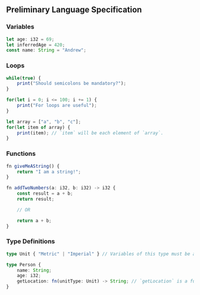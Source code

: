 ## Preliminary Language Specification

### Variables
```ts
let age: i32 = 69;
let inferredAge = 420;
const name: String = "Andrew";
```

### Loops
```ts
while(true) {
    print("Should semicolons be mandatory?");
}

for(let i = 0; i <= 100; i += 1) {
    print("For loops are useful");
}

let array = ["a", "b", "c"];
for(let item of array) {
    print(item); // `item` will be each element of `array`.
}
```

### Functions
```ts
fn giveMeAString() {
    return "I am a string!";
}

fn addTwoNumbers(a: i32, b: i32) -> i32 {
    const result = a + b;
    return result;

    // OR

    return a + b;
}
```

### Type Definitions
```ts
type Unit { "Metric" | "Imperial" } // Variables of this type must be a string of "Metric" or "Imperial"
```

```ts
type Person {
    name: String;
    age: i32;
    getLocation: fn(unitType: Unit) -> String; // `getLocation` is a function that takes in `unitType` as an argument of type `Unit` and returns a `String`
}
```

